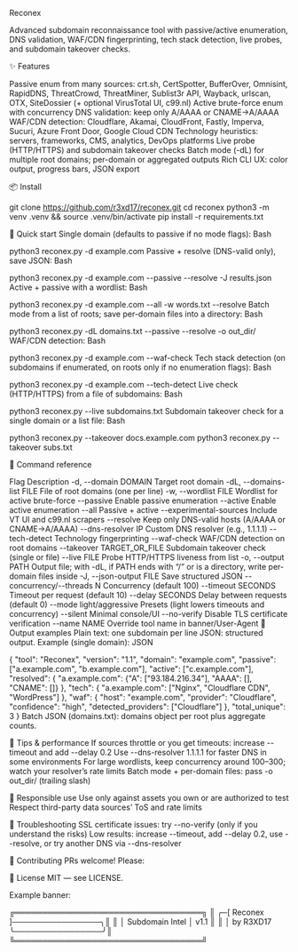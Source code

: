 
Reconex

Advanced subdomain reconnaissance tool with passive/active enumeration, DNS validation, WAF/CDN fingerprinting, tech stack detection, live probes, and subdomain takeover checks. 



✨ Features

Passive enum from many sources: crt.sh, CertSpotter, BufferOver, Omnisint, RapidDNS, ThreatCrowd, ThreatMiner, Sublist3r API, Wayback, urlscan, OTX, SiteDossier (+ optional VirusTotal UI, c99.nl)
Active brute-force enum with concurrency
DNS validation: keep only A/AAAA or CNAME→A/AAAA
WAF/CDN detection: Cloudflare, Akamai, CloudFront, Fastly, Imperva, Sucuri, Azure Front Door, Google Cloud CDN
Technology heuristics: servers, frameworks, CMS, analytics, DevOps platforms
Live probe (HTTP/HTTPS) and subdomain takeover checks
Batch mode (-dL) for multiple root domains; per-domain or aggregated outputs
Rich CLI UX: color output, progress bars, JSON export

📦 Install

git clone https://github.com/r3xd17/reconex.git
cd reconex
python3 -m venv .venv && source .venv/bin/activate
pip install -r requirements.txt

🚀 Quick start
Single domain (defaults to passive if no mode flags):
Bash

python3 reconex.py -d example.com
Passive + resolve (DNS-valid only), save JSON:
Bash

python3 reconex.py -d example.com --passive --resolve -J results.json
Active + passive with a wordlist:
Bash

python3 reconex.py -d example.com --all -w words.txt --resolve
Batch mode from a list of roots; save per-domain files into a directory:
Bash

python3 reconex.py -dL domains.txt --passive --resolve -o out_dir/
WAF/CDN detection:
Bash

python3 reconex.py -d example.com --waf-check
Tech stack detection (on subdomains if enumerated, on roots only if no enumeration flags):
Bash

python3 reconex.py -d example.com --tech-detect
Live check (HTTP/HTTPS) from a file of subdomains:
Bash

python3 reconex.py --live subdomains.txt
Subdomain takeover check for a single domain or a list file:
Bash

python3 reconex.py --takeover docs.example.com
python3 reconex.py --takeover subs.txt

🧰 Command reference

Flag	Description
-d, --domain DOMAIN	Target root domain
-dL, --domains-list FILE	File of root domains (one per line)
-w, --wordlist FILE	Wordlist for active brute-force
--passive	Enable passive enumeration
--active	Enable active enumeration
--all	Passive + active
--experimental-sources	Include VT UI and c99.nl scrapers
--resolve	Keep only DNS-valid hosts (A/AAAA or CNAME→A/AAAA)
--dns-resolver IP	Custom DNS resolver (e.g., 1.1.1.1)
--tech-detect	Technology fingerprinting
--waf-check	WAF/CDN detection on root domains
--takeover TARGET_OR_FILE	Subdomain takeover check (single or file)
--live FILE	Probe HTTP/HTTPS liveness from list
-o, --output PATH	Output file; with -dL, if PATH ends with “/” or is a directory, write per-domain files inside
-J, --json-output FILE	Save structured JSON
--concurrency/--threads N	Concurrency (default 100)
--timeout SECONDS	Timeout per request (default 10)
--delay SECONDS	Delay between requests (default 0)
--mode light/aggressive	Presets (light lowers timeouts and concurrency)
--silent	Minimal console/UI
--no-verify	Disable TLS certificate verification
--name NAME	Override tool name in banner/User-Agent
📄 Output examples
Plain text: one subdomain per line
JSON: structured output. Example (single domain):
JSON

{
  "tool": "Reconex",
  "version": "1.1",
  "domain": "example.com",
  "passive": ["a.example.com", "b.example.com"],
  "active": ["c.example.com"],
  "resolved": {
    "a.example.com": {"A": ["93.184.216.34"], "AAAA": [], "CNAME": []}
  },
  "tech": {
    "a.example.com": ["Nginx", "Cloudflare CDN", "WordPress"]
  },
  "waf": {
    "host": "example.com",
    "provider": "Cloudflare",
    "confidence": "high",
    "detected_providers": ["Cloudflare"]
  },
  "total_unique": 3
}
Batch JSON (domains.txt): domains object per root plus aggregate counts.

🧪 Tips & performance
If sources throttle or you get timeouts: increase --timeout and add --delay 0.2
Use --dns-resolver 1.1.1.1 for faster DNS in some environments
For large wordlists, keep concurrency around 100–300; watch your resolver’s rate limits
Batch mode + per-domain files: pass -o out_dir/ (trailing slash)

🔐 Responsible use
Use only against assets you own or are authorized to test
Respect third-party data sources’ ToS and rate limits

🐛 Troubleshooting
SSL certificate issues: try --no-verify (only if you understand the risks)
Low results: increase --timeout, add --delay 0.2, use --resolve, or try another DNS via --dns-resolver

🤝 Contributing
PRs welcome! Please:

📜 License
MIT — see LICENSE.

Example banner:

╔══════════════════════════════════╗
║    ╭─[ Reconex ]────────────────╮║
║    │  Subdomain Intel  │  v1.1  ║
║    │  by R3XD17 ╰────────────────╯║
╚══════════════════════════════════╝
